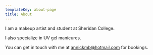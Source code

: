 ```yaml
---
templateKey: about-page
title: About
---
```

I am a makeup artist and student at Sheridan College.

I also specialize in UV gel manicures.

You can get in touch with me at annickmb@hotmail.com for bookings.
